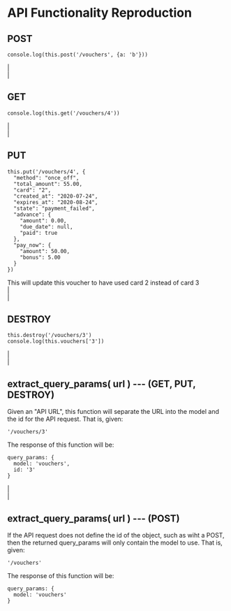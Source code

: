 
# API Functionality Reproduction
## POST
```
console.log(this.post('/vouchers', {a: 'b'}))
```
|  
|
## GET
```
console.log(this.get('/vouchers/4'))
```
|  
|
## PUT
```
this.put('/vouchers/4', {
  "method": "once_off",
  "total_amount": 55.00,
  "card": "2",
  "created_at": "2020-07-24",
  "expires_at": "2020-08-24",
  "state": "payment_failed",
  "advance": {
    "amount": 0.00,
    "due_date": null,
    "paid": true
  },
  "pay_now": {
    "amount": 50.00,
    "bonus": 5.00
  }
})
```
This will update this voucher to have used card 2 instead of card 3  
|  
|
## DESTROY
```
this.destroy('/vouchers/3')
console.log(this.vouchers['3'])
```
|  
|
## extract_query_params( url ) --- (GET, PUT, DESTROY)
Given an "API URL", this function will separate the URL into the model and the id for the API request. That is, given:
```
'/vouchers/3'
```
The response of this function will be:
```
query_params: {
  model: 'vouchers',
  id: '3'
}
```
|  
|
## extract_query_params( url ) --- (POST)
If the API request does not define the id of the object, such as wiht a POST, then the returned query_params will only contain the model to use. That is, given:
```
'/vouchers'
```
The response of this function will be:
```
query_params: {
  model: 'vouchers'
}
```